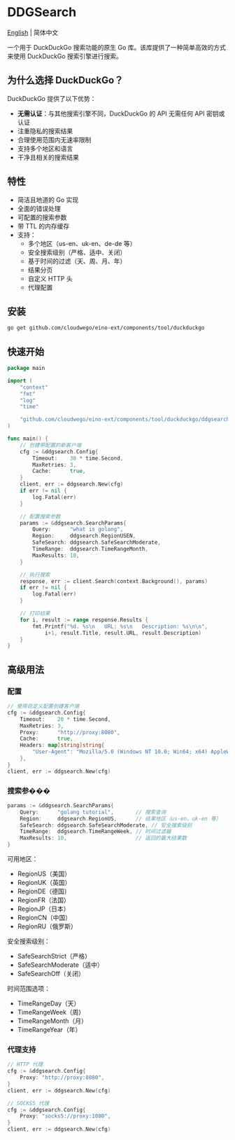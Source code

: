 # DDGSearch

[English](README.md) | 简体中文

一个用于 DuckDuckGo 搜索功能的原生 Go 库。该库提供了一种简单高效的方式来使用 DuckDuckGo 搜索引擎进行搜索。

## 为什么选择 DuckDuckGo？

DuckDuckGo 提供了以下优势：
- **无需认证**：与其他搜索引擎不同，DuckDuckGo 的 API 无需任何 API 密钥或认证
- 注重隐私的搜索结果
- 合理使用范围内无速率限制
- 支持多个地区和语言
- 干净且相关的搜索结果

## 特性

- 简洁且地道的 Go 实现
- 全面的错误处理
- 可配置的搜索参数
- 带 TTL 的内存缓存
- 支持：
  - 多个地区（us-en、uk-en、de-de 等）
  - 安全搜索级别（严格、适中、关闭）
  - 基于时间的过滤（天、周、月、年）
  - 结果分页
  - 自定义 HTTP 头
  - 代理配置

## 安装

```bash
go get github.com/cloudwego/eino-ext/components/tool/duckduckgo
```

## 快速开始

```go
package main

import (
    "context"
    "fmt"
    "log"
    "time"

    "github.com/cloudwego/eino-ext/components/tool/duckduckgo/ddgsearch"
)

func main() {
    // 创建带配置的新客户端
    cfg := &ddgsearch.Config{
        Timeout:    30 * time.Second,
        MaxRetries: 3,
        Cache:      true,
    }
    client, err := ddgsearch.New(cfg)
    if err != nil {
        log.Fatal(err)
    }

    // 配置搜索参数
    params := &ddgsearch.SearchParams{
        Query:      "what is golang",
        Region:     ddgsearch.RegionUSEN,
        SafeSearch: ddgsearch.SafeSearchModerate,
        TimeRange:  ddgsearch.TimeRangeMonth,
        MaxResults: 10,
    }

    // 执行搜索
    response, err := client.Search(context.Background(), params)
    if err != nil {
        log.Fatal(err)
    }

    // 打印结果
    for i, result := range response.Results {
        fmt.Printf("%d. %s\n   URL: %s\n   Description: %s\n\n", 
            i+1, result.Title, result.URL, result.Description)
    }
}
```

## 高级用法

### 配置

```go
// 使用自定义配置创建客户端
cfg := &ddgsearch.Config{
    Timeout:    20 * time.Second,
    MaxRetries: 3,
    Proxy:      "http://proxy:8080",
    Cache:      true,
    Headers: map[string]string{
        "User-Agent": "Mozilla/5.0 (Windows NT 10.0; Win64; x64) AppleWebKit/537.36 (KHTML, like Gecko) Chrome/91.0.4472.124 Safari/537.36",
    },
}
client, err := ddgsearch.New(cfg)
```

### 搜索参���

```go
params := &ddgsearch.SearchParams{
    Query:      "golang tutorial",       // 搜索查询
    Region:     ddgsearch.RegionUS,      // 结果地区（us-en、uk-en 等）
    SafeSearch: ddgsearch.SafeSearchModerate, // 安全搜索级别
    TimeRange:  ddgsearch.TimeRangeWeek, // 时间过滤器
    MaxResults: 10,                      // 返回的最大结果数
}
```

可用地区：
- RegionUS（美国）
- RegionUK（英国）
- RegionDE（德国）
- RegionFR（法国）
- RegionJP（日本）
- RegionCN（中国）
- RegionRU（俄罗斯）

安全搜索级别：
- SafeSearchStrict（严格）
- SafeSearchModerate（适中）
- SafeSearchOff（关闭）

时间范围选项：
- TimeRangeDay（天）
- TimeRangeWeek（周）
- TimeRangeMonth（月）
- TimeRangeYear（年）

### 代理支持

```go
// HTTP 代理
cfg := &ddgsearch.Config{
    Proxy: "http://proxy:8080",
}
client, err := ddgsearch.New(cfg)

// SOCKS5 代理
cfg := &ddgsearch.Config{
    Proxy: "socks5://proxy:1080",
}
client, err := ddgsearch.New(cfg)
``` 